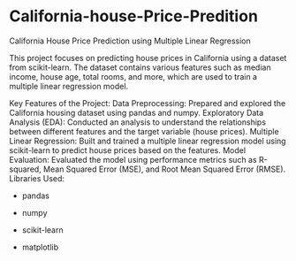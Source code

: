 # California-house-Price-Predition
California House Price Prediction using Multiple Linear Regression

This project focuses on predicting house prices in California using a dataset from scikit-learn. The dataset contains various features such as median income, house age, total rooms, and more, which are used to train a multiple linear regression model.

Key Features of the Project:
Data Preprocessing: Prepared and explored the California housing dataset using pandas and numpy.
Exploratory Data Analysis (EDA): Conducted an analysis to understand the relationships between different features and the target variable (house prices).
Multiple Linear Regression: Built and trained a multiple linear regression model using scikit-learn to predict house prices based on the features.
Model Evaluation: Evaluated the model using performance metrics such as R-squared, Mean Squared Error (MSE), and Root Mean Squared Error (RMSE).
Libraries Used:
* pandas

* numpy
  
* scikit-learn
  
* matplotlib
